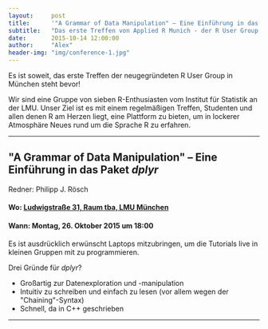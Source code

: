 ```yaml
---
layout:     post
title:      '"A Grammar of Data Manipulation" – Eine Einführung in das Paket dplyr'
subtitle:   "Das erste Treffen von Applied R Munich - der R User Group in München"
date:       2015-10-14 12:00:00
author:     "Alex"
header-img: "img/conference-1.jpg"
---
```

Es ist soweit, das erste Treffen der neugegründeten R User Group in München steht bevor!

Wir sind eine Gruppe von sieben R-Enthusiasten vom Institut für Statistik an der LMU. Unser Ziel ist es mit einem regelmäßigen Treffen, Studenten und allen denen R am Herzen liegt, eine Plattform zu bieten, um in lockerer Atmosphäre Neues rund um die Sprache R zu erfahren.

---

## "A Grammar of Data Manipulation" – Eine Einführung in das Paket *dplyr*

Redner: Philipp J. Rösch

#### Wo: [Ludwigstraße 31, Raum tba, LMU München](https://goo.gl/maps/FJi2QzNTwDT2)

#### Wann: Montag, 26. Oktober 2015 um 18:00


Es ist ausdrücklich erwünscht Laptops mitzubringen, um die Tutorials live in kleinen Gruppen mit zu programmieren.

Drei Gründe für *dplyr*?

* Großartig zur Datenexploration und -manipulation
* Intuitiv zu schreiben und einfach zu lesen (vor allem wegen der "Chaining"-Syntax)
* Schnell, da in C++ geschrieben

---





